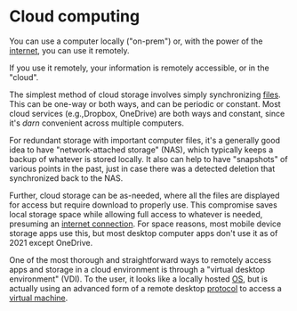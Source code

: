 
# Cloud computing

You can use a computer locally ("on-prem") or, with the power of the [internet](networks-computer.md), you can use it remotely.

If you use it remotely, your information is remotely accessible, or in the "cloud".

The simplest method of cloud storage involves simply synchronizing [files](computers-files.md). This can be one-way or both ways, and can be periodic or constant. Most cloud services (e.g.,Dropbox, OneDrive) are both ways and constant, since it's *darn* convenient across multiple computers.

For redundant storage with important computer files, it's a generally good idea to have "network-attached storage" (NAS), which typically keeps a backup of whatever is stored locally. It also can help to have "snapshots" of various points in the past, just in case there was a detected deletion that synchronized back to the NAS.

Further, cloud storage can be as-needed, where all the files are displayed for access but require download to properly use. This compromise saves local storage space while allowing full access to whatever is needed, presuming an [internet connection](networks-computer.md). For space reasons, most mobile device storage apps use this, but most desktop computer apps don't use it as of 2021 except OneDrive.

One of the most thorough and straightforward ways to remotely access apps and storage in a cloud environment is through a "virtual desktop environment" (VDI). To the user, it looks like a locally hosted [OS](computers-os.md), but is actually using an advanced form of a remote desktop [protocol](standards-computers.md) to access a [virtual machine](computers-distsys-vm.md).
